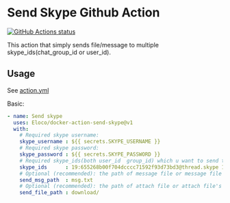 # Send Skype Github Action

<p align="left">
  <a href="https://github.com/Eloco/docker-action-send-skype"><img alt="GitHub Actions status" src="https://github.com/actions/setup-dotnet/workflows/Main%20workflow/badge.svg"></a>
</p>

This action that simply sends file/message to multiple skype_ids(chat_group_id or user_id).

## Usage

See [action.yml](action.yml)

Basic:
```yaml
- name: Send skype
  uses: Eloco/docker-action-send-skype@v1
  with:
    # Required skype username:
    skype_username : ${{ secrets.SKYPE_USERNAME }}
    # Required skype password:
    skype_password : ${{ secrets.SKYPE_PASSWORD }}
    # Required skype_ids(both user_id  group_id) which u want to send to [also support multiple id which connect by space]
    skype_ids      : 19:655268b00f704dcccc71592f93d73bd3@thread.skype 19:06edc5b67f4a4888a7bfdff034918978@thread.skype
    # Optional (recommended): the path of message file or message file's folder [support emoji(https://carpedm20.github.io/emoji/)]
    send_msg_path  : msg.txt
    # Optional (recommended): the path of attach file or attach file's folder 
    send_file_path : download/
```
